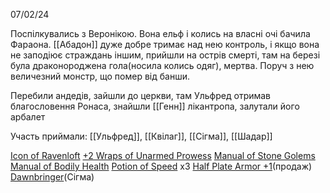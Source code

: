 07/02/24

Поспілкувались з Веронікою. Вона ельф і колись на власні очі бачила Фараона. [[Абадон]] дуже добре тримає над нею контроль, і якщо вона не заподіює страждань іншим, 
прийшли на острів смерті, там на березі була драконороджена гола(носила колись одяг), мертва. Поруч з нею величезний монстр, що помер від банши. 

Перебили андедів, зайшли до церкви, там Ульфред отримав благословення Ронаса, знайшли [[Генн]] лікантропа, залутали його арбалет


Участь приймали: [[Ульфред]], [[Квілаг]], [[Сігма]], [[Шадар]]


[Icon of Ravenloft](https://5e.tools/items.html#icon%20of%20ravenloft_cos)
[+2 Wraps of Unarmed Prowess](https://5e.tools/items.html#%2b2%20wraps%20of%20unarmed%20prowess_bmt)
[Manual of Stone Golems](https://5e.tools/items.html#manual%20of%20stone%20golems_dmg)
[Manual of Bodily Health](https://5e.tools/items.html#manual%20of%20bodily%20health_dmg)
[Potion of Speed](https://5e.tools/items.html#potion%20of%20speed_dmg) х3
[Half Plate Armor +1](https://5e.tools/items.html#half%20plate%20armor_phb)(продаж)
[Dawnbringer](https://5e.tools/items.html#dawnbringer_oota)(Сігма)
